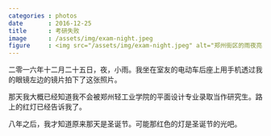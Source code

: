 ```yaml
---
categories : photos
date       : 2016-12-25
title      : 考研失败
image      : /assets/img/exam-night.jpeg
figure     : <img src="/assets/img/exam-night.jpeg" alt="郑州街区的雨夜亮着红色的灯。">
---
```

二零一六年十二月二十五日，夜，小雨。我坐在室友的电动车后座上用手机透过我的眼镜左边的镜片拍下了这张照片。

那天我大概已经知道我不会被郑州轻工业学院的平面设计专业录取当作研究生。路上的红灯已经告诉我了。

八年之后，我才知道原来那天是圣诞节。可能那红色的灯是圣诞节的光吧。